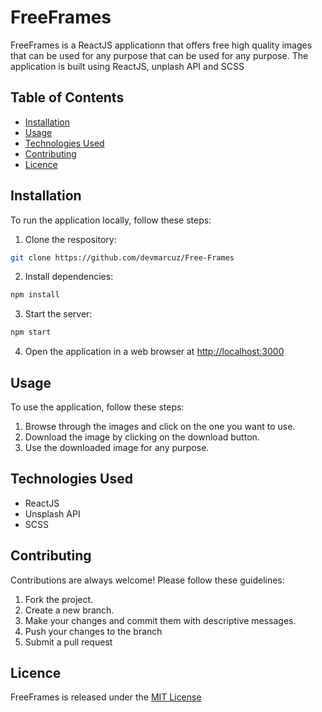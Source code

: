 # FreeFrames

FreeFrames is a ReactJS applicationn that offers free high quality images that can be used for any purpose that can be used for any purpose. The application is built using ReactJS, unplash API and SCSS

## Table of Contents

- [Installation](#installation)
- [Usage](#usage)
- [Technologies Used](#technologies-used)
- [Contributing](#contributing)
- [Licence](#licence)

## Installation

To run the application locally, follow these steps:

1. Clone the respository:

```bash
git clone https://github.com/devmarcuz/Free-Frames
```

2. Install dependencies:

```bash
npm install
```

3. Start the server:

```bash
npm start
```

4. Open the application in a web browser at [http://localhost:3000](http://localhost:3000)

## Usage

To use the application, follow these steps:

1. Browse through the images and click on the one you want to use.
2. Download the image by clicking on the download button.
3. Use the downloaded image for any purpose.

## Technologies Used

- ReactJS
- Unsplash API
- SCSS

## Contributing

Contributions are always welcome! Please follow these guidelines:

1. Fork the project.
2. Create a new branch.
3. Make your changes and commit them with descriptive messages.
4. Push your changes to the branch
5. Submit a pull request

## Licence

FreeFrames is released under the [MIT License](http://opensource.org/licences/MIT)

